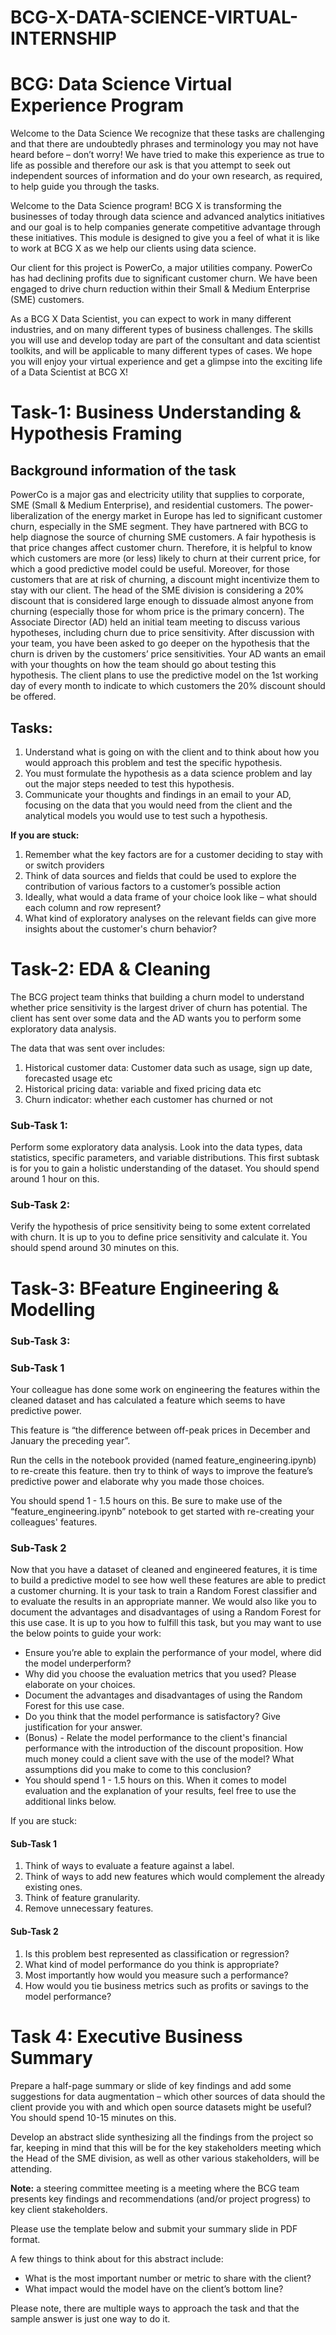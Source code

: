 # BCG-X-DATA-SCIENCE-VIRTUAL-INTERNSHIP
<h1 style position = 'center'> BCG: Data Science Virtual Experience Program</h1>
Welcome to the Data Science
We recognize that these tasks are challenging and that there are undoubtedly phrases and terminology you may not have heard before – don’t worry! We have tried to make this experience as true to life as possible and therefore our ask is that you attempt to seek out independent sources of information and do your own research, as required, to help guide you through the tasks.
 
Welcome to the Data Science program! BCG X is transforming the businesses of today through data science and advanced analytics initiatives and our goal is to help companies generate competitive advantage through these initiatives. This module is designed to give you a feel of what it is like to work at BCG X as we help our clients using data science.

Our client for this project is PowerCo, a major utilities company. PowerCo has had declining profits due to significant customer churn. We have been engaged to drive churn reduction within their Small & Medium Enterprise (SME) customers.

As a BCG X Data Scientist, you can expect to work in many different industries, and on many different types of business challenges. The skills you will use and develop today are part of the consultant and data scientist toolkits, and will be applicable to many different types of cases.
We hope you will enjoy your virtual experience and get a glimpse into the exciting life of a Data Scientist at BCG X!

# **Task-1: Business Understanding & Hypothesis Framing**

## **Background information of the task**

PowerCo is a major gas and electricity utility that supplies to corporate, SME (Small & Medium Enterprise), and residential customers. The power-liberalization of the energy market in Europe has led to significant customer churn, especially in the SME segment. They have partnered with BCG to help diagnose the source of churning SME customers.
A fair hypothesis is that price changes affect customer churn. Therefore, it is helpful to know which customers are more (or less) likely to churn at their current price, for which a good predictive model could be useful.
Moreover, for those customers that are at risk of churning, a discount might incentivize them to stay with our client. The head of the SME division is considering a 20% discount that is considered large enough to dissuade almost anyone from churning (especially those for whom price is the primary concern).
The Associate Director (AD) held an initial team meeting to discuss various hypotheses, including churn due to price sensitivity. After discussion with your team, you have been asked to go deeper on the hypothesis that the churn is driven by the customers’ price sensitivities. 
Your AD wants an email with your thoughts on how the team should go about testing this hypothesis. The client plans to use the predictive model on the 1st working day of every month to indicate to which customers the 20% discount should be offered.

## **Tasks:**
1. Understand what is going on with the client and to think about how you would approach this problem and test the specific hypothesis.
2. You must formulate the hypothesis as a data science problem and lay out the major steps needed to test this hypothesis.
3. Communicate your thoughts and findings in an email to your AD, focusing on the data that you would need from the client and the analytical models you would use to test such a hypothesis.

**If you are stuck:**
1. Remember what the key factors are for a customer deciding to stay with or switch providers
2. Think of data sources and fields that could be used to explore the contribution of various factors to a customer’s possible action 
3. Ideally, what would a data frame of your choice look like – what should each column and row represent? 
4. What kind of exploratory analyses on the relevant fields can give more insights about the customer's churn behavior? 


# **Task-2: EDA & Cleaning**

The BCG project team thinks that building a churn model to understand whether price sensitivity is the largest driver of churn has potential. The client has sent over some data and the AD wants you to perform some exploratory data analysis.

The data that was sent over includes:

1. Historical customer data: Customer data such as usage, sign up date, forecasted usage etc
2. Historical pricing data: variable and fixed pricing data etc
3. Churn indicator: whether each customer has churned or not

### **Sub-Task 1:**

Perform some exploratory data analysis. Look into the data types, data statistics, specific parameters, and variable distributions. This first subtask is for you to gain a holistic understanding of the dataset. You should spend around 1 hour on this.

### **Sub-Task 2:**

Verify the hypothesis of price sensitivity being to some extent correlated with churn. It is up to you to define price sensitivity and calculate it. You should spend around 30 minutes on this.

# **Task-3: BFeature Engineering & Modelling**




### **Sub-Task 3:**

### **Sub-Task 1**

Your colleague has done some work on engineering the features within the cleaned dataset and has calculated a feature which seems to have predictive power. 

This feature is “the difference between off-peak prices in December and January the preceding year”. 

Run the cells in the notebook provided (named feature_engineering.ipynb) to re-create this feature. then try to think of ways to improve the feature’s predictive power and elaborate why you made those choices. 

You should spend 1 - 1.5 hours on this. Be sure to make use of the “feature_engineering.ipynb” notebook to get started with re-creating your colleagues' features.

### **Sub-Task 2**

Now that you have a dataset of cleaned and engineered features, it is time to build a predictive model to see how well these features are able to predict a customer churning. It is your task to train a Random Forest classifier and to evaluate the results in an appropriate manner. We would also like you to document the advantages and disadvantages of using a Random Forest for this use case. It is up to you how to fulfill this task, but you may want to use the below points to guide your work:

* Ensure you’re able to explain the performance of your model, where did the model underperform?
* Why did you choose the evaluation metrics that you used? Please elaborate on your choices.
* Document the advantages and disadvantages of using the Random Forest for this use case.
* Do you think that the model performance is satisfactory? Give justification for your answer.
* (Bonus) - Relate the model performance to the client's financial performance with the introduction of the discount proposition. How much money could a client save with the use of the model? What assumptions did you make to come to this conclusion?
* You should spend 1 - 1.5 hours on this. When it comes to model evaluation and the explanation of your results, feel free to use the additional links below.

If you are stuck:

#### **Sub-Task 1**

1. Think of ways to evaluate a feature against a label.
2. Think of ways to add new features which would complement the already existing ones. 
3. Think of feature granularity. 
4. Remove unnecessary features.
 
#### **Sub-Task 2**

1. Is this problem best represented as classification or regression? 
2. What kind of model performance do you think is appropriate? 
3. Most importantly how would you measure such a performance? 
4. How would you tie business metrics such as profits or savings to the model performance?

# **Task 4: Executive Business Summary**

Prepare a half-page summary or slide of key findings and add some suggestions for data augmentation – which other sources of data should the client provide you with and which open source datasets might be useful? You should spend 10-15 minutes on this.

Develop an abstract slide synthesizing all the findings from the project so far, keeping in mind that this will be for the key stakeholders meeting which the Head of the SME division, as well as other various stakeholders, will be attending.

**Note:** a steering committee meeting is a meeting where the BCG team presents key findings and recommendations (and/or project progress) to key client stakeholders.

Please use the template below and submit your summary slide in PDF format. 

A few things to think about for this abstract include:

* What is the most important number or metric to share with the client?
* What impact would the model have on the client’s bottom line?

Please note, there are multiple ways to approach the task and that the sample answer is just one way to do it.
